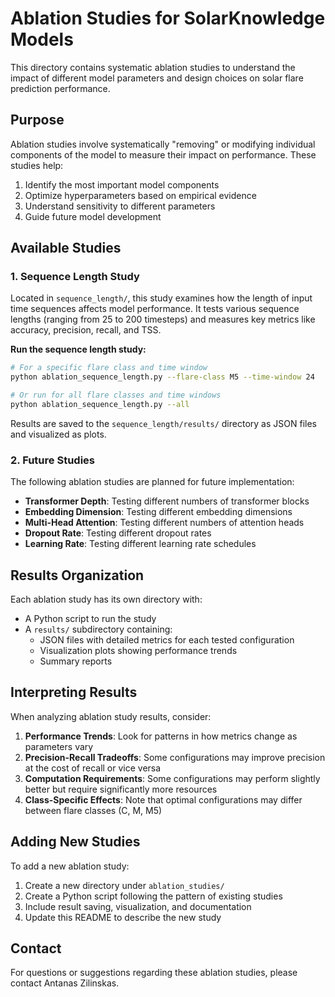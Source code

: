 # Ablation Studies for SolarKnowledge Models

This directory contains systematic ablation studies to understand the impact of different model parameters and design choices on solar flare prediction performance.

## Purpose

Ablation studies involve systematically "removing" or modifying individual components of the model to measure their impact on performance. These studies help:

1. Identify the most important model components
2. Optimize hyperparameters based on empirical evidence
3. Understand sensitivity to different parameters
4. Guide future model development

## Available Studies

### 1. Sequence Length Study

Located in `sequence_length/`, this study examines how the length of input time sequences affects model performance. It tests various sequence lengths (ranging from 25 to 200 timesteps) and measures key metrics like accuracy, precision, recall, and TSS.

**Run the sequence length study:**

```bash
# For a specific flare class and time window
python ablation_sequence_length.py --flare-class M5 --time-window 24

# Or run for all flare classes and time windows
python ablation_sequence_length.py --all
```

Results are saved to the `sequence_length/results/` directory as JSON files and visualized as plots.

### 2. Future Studies

The following ablation studies are planned for future implementation:

- **Transformer Depth**: Testing different numbers of transformer blocks
- **Embedding Dimension**: Testing different embedding dimensions
- **Multi-Head Attention**: Testing different numbers of attention heads
- **Dropout Rate**: Testing different dropout rates
- **Learning Rate**: Testing different learning rate schedules

## Results Organization

Each ablation study has its own directory with:

- A Python script to run the study
- A `results/` subdirectory containing:
  - JSON files with detailed metrics for each tested configuration
  - Visualization plots showing performance trends
  - Summary reports

## Interpreting Results

When analyzing ablation study results, consider:

1. **Performance Trends**: Look for patterns in how metrics change as parameters vary
2. **Precision-Recall Tradeoffs**: Some configurations may improve precision at the cost of recall or vice versa
3. **Computation Requirements**: Some configurations may perform slightly better but require significantly more resources
4. **Class-Specific Effects**: Note that optimal configurations may differ between flare classes (C, M, M5)

## Adding New Studies

To add a new ablation study:

1. Create a new directory under `ablation_studies/`
2. Create a Python script following the pattern of existing studies
3. Include result saving, visualization, and documentation
4. Update this README to describe the new study

## Contact

For questions or suggestions regarding these ablation studies, please contact Antanas Zilinskas.
